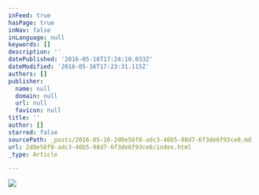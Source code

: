 ```yaml
---
inFeed: true
hasPage: true
inNav: false
inLanguage: null
keywords: []
description: ''
datePublished: '2016-05-16T17:24:10.033Z'
dateModified: '2016-05-16T17:23:31.115Z'
authors: []
publisher:
  name: null
  domain: null
  url: null
  favicon: null
title: ''
author: []
starred: false
sourcePath: _posts/2016-05-16-2d0e58f8-adc3-46b5-98d7-6f3de6f93ce0.md
url: 2d0e58f8-adc3-46b5-98d7-6f3de6f93ce0/index.html
_type: Article

---
```

![](https://the-grid-user-content.s3-us-west-2.amazonaws.com/ef80323d-fbbc-473b-8476-71862cb6094f.jpg)